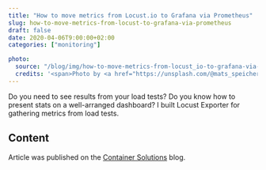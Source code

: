 ```yaml
---
title: "How to move metrics from Locust.io to Grafana via Prometheus"
slug: how-to-move-metrics-from-locust-to-grafana-via-prometheus
draft: false
date: 2020-04-06T9:00:00+02:00
categories: ["monitoring"]

photo:
  source: "/blog/img/how-to-move-metrics-from-locust_io-to-grafana-via-prometheus.jpg"
  credits: '<span>Photo by <a href="https://unsplash.com/@mats_speicher?utm_source=unsplash&amp;utm_medium=referral&amp;utm_content=creditCopyText" title="Mats Speicher">Mats Speicher</a> on <a href="https://unsplash.com/s/photos/auto-dashboard-gauges?utm_source=unsplash&amp;utm_medium=referral&amp;utm_content=creditCopyText" title="unsplash">Unsplash</a></span>'
---
```


Do you need to see results from your load tests? Do you know how to present stats on a well-arranged dashboard? I built Locust Exporter for gathering metrics from load tests.

<!--more-->

## Content

Article was published on the [Container Solutions](https://blog.container-solutions.com/how-to-move-metrics-from-locust.io-to-grafana-via-prometheus) blog.
